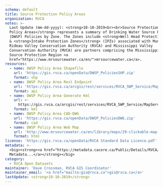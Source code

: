 ```yaml
---
schema: default
title: Source Protection Policy Areas
organization: RVCA
notes: >-
  Last Update (mm-dd-yyyy): <strong>10-10-2019<br><br>Source Protection
  Policy Areas</strong> represents a summary of Drinking Water Source Protection
  (DWSP) Policies by Zone. The Zones include <strong>Well Head Protection Areas</strong> (WHPAs)
  & <strong>Intake Protection Zones</strong> (IPZs) associated with Municipality drinking water.
  Rideau Valley Conservation Authority (RVCA) and Mississippi Valley
  Conservation Authority (MVCA) are partners comprising the Mississippi-Rideau
  Source Protection Region <a
  href="https://www.mrsourcewater.ca/en/">mrsourcewater.ca</a>.
resources:
  - name: DWSP Policy Area Shapefile
    url: 'https://gis.rvca.ca/openData/DWSP_PoliciesSHP.zip'
    format: shp
  - name: DWSP Policy Area Rest Endpoint
    url: 'https://gis.rvca.ca/arcgis/rest/services/RVCA_SWP_Service/MapServer/0'
    format: api
  - name: DWSP Policy Area Generate Kml
    url: >-
      https://gis.rvca.ca/arcgis/rest/services/RVCA_SWP_Service/MapServer/generateKml
    format: kml
  - name: DWSP Policy Area CAD-DWG
    url: 'https://gis.rvca.ca/openData/DWSP_PoliciesDWG.zip'
    format: cad
  - name: DWSP Policy Area Web Map
    url: 'http://www.mrsourcewater.ca/en/library/maps/29-clickable-map-tool'
    format: html
license: 'https://gis.rvca.ca/openData/RVCA Standard Data Licence.pdf'
metadata: >-
  <big><strong><a href="https://metadata.cacore.ca/Public/Details/RVCA/id=859">View
  Metadata...</a></strong></big>
category:
  - RVCA Open Datasets
maintainer: 'Dave Crossman, RVCA GIS Coordinator'
maintainer_email: '<a href="mailto:gis@rvca.ca">gis@rvca.ca</a>'
lastUpdate: <strong>10-10-2019</strong>
---
```

